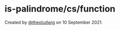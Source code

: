 # is-palindrome/cs/function

Created by [@theoludwig](https://github.com/theoludwig) on 10 September 2021.
